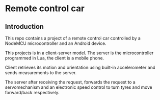 # Remote control car 

## Introduction

This repo contains a project of a remote control car controlled by a NodeMCU microcontroller and an Android device.

This projects is in a client-server model. The server is the microcontroller programmed in Lua, the client is a mobile phone.

Client retrieves its motion and orientation using built-in accelerometer and sends measurements to the server.

The server after receiving the request, forwards the request to a servomechanism and an electronic speed control to turn tyres and move forward/back respectively.
  